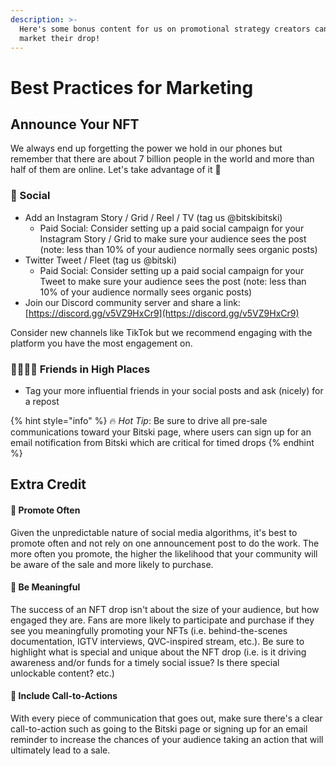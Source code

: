 ```yaml
---
description: >-
  Here's some bonus content for us on promotional strategy creators can take to
  market their drop!
---
```


# Best Practices for Marketing

## Announce Your NFT

We always end up forgetting the power we hold in our phones but remember that there are about 7 billion people in the world and more than half of them are online. Let's take advantage of it 📲

### 🤳 Social

* Add an Instagram Story / Grid / Reel / TV \(tag us @bitskibitski\)
  * Paid Social: Consider setting up a paid social campaign for your Instagram Story / Grid to make sure your audience sees the post \(note: less than 10% of your audience normally sees organic posts\)
* Twitter Tweet / Fleet \(tag us @bitski\)
  * Paid Social: Consider setting up a paid social campaign for your Tweet to make sure your audience sees the post \(note: less than 10% of your audience normally sees organic posts\)
* Join our Discord community server and share a link: [https://discord.gg/v5VZ9HxCr9](https://discord.gg/v5VZ9HxCr9)

Consider new channels like TikTok but we recommend engaging with the platform you have the most engagement on.

### 👨‍👩‍👧‍👦 Friends in High Places

* Tag your more influential friends in your social posts and ask \(nicely\) for a repost

{% hint style="info" %}
🔥 _Hot Tip_: Be sure to drive all pre-sale communications toward your Bitski page, where users can sign up for an email notification from Bitski which are critical for timed drops
{% endhint %}

## Extra Credit

#### 🎉 Promote Often

Given the unpredictable nature of social media algorithms, it's best to promote often and not rely on one announcement post to do the work. The more often you promote, the higher the likelihood that your community will be aware of the sale and more likely to purchase.

#### 💌 Be Meaningful

 The success of an NFT drop isn't about the size of your audience, but how engaged they are. Fans are more likely to participate and purchase if they see you meaningfully promoting your NFTs \(i.e. behind-the-scenes documentation, IGTV interviews, QVC-inspired stream, etc.\). Be sure to highlight what is special and unique about the NFT drop \(i.e. is it driving awareness and/or funds for a timely social issue? Is there special unlockable content? etc.\)

#### 📢 Include Call-to-Actions

With every piece of communication that goes out, make sure there's a clear call-to-action such as going to the Bitski page or signing up for an email reminder to increase the chances of your audience taking an action that will ultimately lead to a sale.


